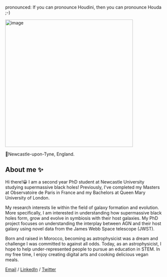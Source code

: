 

pronounced: If you can pronounce Houdini, then you can pronounce Houda ;-)


<img width="408" alt="image" src="https://github.com/blackhole-girl/blackhole-girl.github.io/assets/74595294/e0999099-fce0-4a74-b8d7-dbf571139618">


📍Newcastle-upon-Tyne, England.

## About me ✨
 
Hi there!😀 I am a second year PhD student at Newcastle University studying supermassive black holes! Previously, I've completed my Masters at Observatoire de Paris in France and my Bachelors at Queen Mary University of London. 
 
My research interests lie within the field of galaxy formation and evolution. More specifically, I am interested in understanding how supermassive black holes form, grow and evolve in symbiosis with their host galaxies. My PhD project focuses on understanding the interplay between AGN and their host galaxy using novel data from the James Webb Space telescope (JWST). 

Born and raised in Morocco,  becoming as astrophysicist was a dream and challenge I was committed to against all odds. Today, as an astrophysicist, I hope to help under-represented people to pursue an education in STEM. In my free time, I enjoy creating digital arts and cooking delicious vegan meals.

[Email](mailto:houda.physics@gmail.com) / [LinkedIn](https://www.linkedin.com/in/houdahaidar/) / [Twitter](https://twitter.com/blackholephd)








